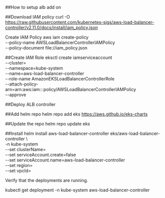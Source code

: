##How to setup alb add on

##Download IAM policy
curl -O https://raw.githubusercontent.com/kubernetes-sigs/aws-load-balancer-controller/v2.11.0/docs/install/iam_policy.json

Create IAM Policy
aws iam create-policy \
    --policy-name AWSLoadBalancerControllerIAMPolicy \
    --policy-document file://iam_policy.json

##Create IAM Role
eksctl create iamserviceaccount \
  --cluster=<your-cluster-name> \
  --namespace=kube-system \
  --name=aws-load-balancer-controller \
  --role-name AmazonEKSLoadBalancerControllerRole \
  --attach-policy-arn=arn:aws:iam::<your-aws-account-id>:policy/AWSLoadBalancerControllerIAMPolicy \
  --approve

##Deploy ALB controller

##Add helm repo
helm repo add eks https://aws.github.io/eks-charts

##Update the repo
helm repo update eks

##Install
helm install aws-load-balancer-controller eks/aws-load-balancer-controller \            
  -n kube-system \
  --set clusterName=<your-cluster-name> \
  --set serviceAccount.create=false \
  --set serviceAccount.name=aws-load-balancer-controller \
  --set region=<region> \
  --set vpcId=<your-vpc-id>
  
Verify that the deployments are running.

kubectl get deployment -n kube-system aws-load-balancer-controller
